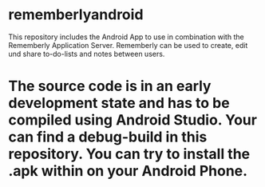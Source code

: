 # rememberlyandroid
This repository includes the Android App to use in combination with the Rememberly Application Server. Rememberly can be used to create, edit und share to-do-lists and notes between users.

# The source code is in an early development state and has to be compiled using Android Studio. Your can find a debug-build in this repository. You can try to install the .apk within on your Android Phone.
